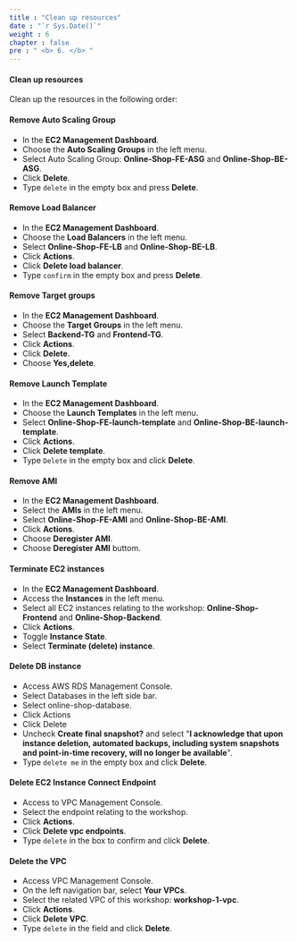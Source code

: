 ```yaml
---
title : "Clean up resources"
date : "`r Sys.Date()`"
weight : 6
chapter : false
pre : " <b> 6. </b> "
---
```


#### Clean up resources
Clean up the resources in the following order:

#### Remove Auto Scaling Group
- In the **EC2 Management Dashboard**.
- Choose the **Auto Scaling Groups** in the left menu.
- Select Auto Scaling Group: **Online-Shop-FE-ASG** and **Online-Shop-BE-ASG**.
- Click **Delete**.
- Type ```delete``` in the empty box and press **Delete**.

#### Remove Load Balancer
- In the **EC2 Management Dashboard**.
- Choose the **Load Balancers** in the left menu.
- Select **Online-Shop-FE-LB** and **Online-Shop-BE-LB**.
- Click **Actions**.
- Click **Delete load balancer**.
- Type ```confirm``` in the empty box and press **Delete**.

#### Remove Target groups
- In the **EC2 Management Dashboard**.
- Choose the **Target Groups** in the left menu.
- Select **Backend-TG** and **Frontend-TG**.
- Click **Actions**.
- Click **Delete**.
- Choose **Yes,delete**.

#### Remove Launch Template
- In the **EC2 Management Dashboard**.
- Choose the **Launch Templates** in the left menu.
- Select **Online-Shop-FE-launch-template** and **Online-Shop-BE-launch-template**.
- Click **Actions**.
- Click **Delete template**.
- Type ```Delete``` in the empty box and click **Delete**.

#### Remove AMI
- In the **EC2 Management Dashboard**.
- Select the **AMIs** in the left menu.
- Select **Online-Shop-FE-AMI** and **Online-Shop-BE-AMI**.
- Click **Actions**.
- Choose **Deregister AMI**.
- Choose **Deregister AMI** buttom.

#### Terminate EC2 instances
- In the **EC2 Management Dashboard**.
- Access the **Instances** in the left menu.
- Select all EC2 instances relating to the workshop: **Online-Shop-Frontend** and **Online-Shop-Backend**.
- Click **Actions**.
- Toggle **Instance State**.
- Select **Terminate (delete) instance**.

#### Delete DB instance
- Access AWS RDS Management Console.
- Select Databases in the left side bar.
- Select online-shop-database.
- Click Actions
- Click Delete
- Uncheck **Create final snapshot?** and select "**I acknowledge that upon instance deletion, automated backups, including system snapshots and point-in-time recovery, will no longer be available**".
- Type ```delete me``` in the empty box and click **Delete**.

#### Delete EC2 Instance Connect Endpoint
- Access to VPC Management Console.
- Select the endpoint relating to the workshop.
- Click **Actions**.
- Click **Delete vpc endpoints**.
- Type ```delete``` in the box to confirm and click **Delete**.

#### Delete the VPC
- Access VPC Management Console.
- On the left navigation bar, select **Your VPCs**.
- Select the related VPC of this workshop: **workshop-1-vpc**.
- Click **Actions**.
- Click **Delete VPC**.
- Type ```delete``` in the field and click **Delete**.